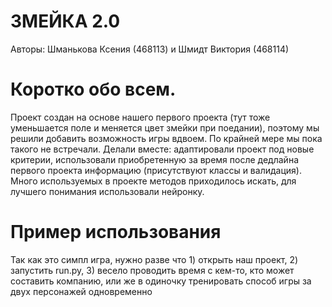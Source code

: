 # ЗМЕЙКА 2.0
Авторы: Шманькова Ксения (468113) и Шмидт Виктория (468114)
# Коротко обо всем. 
Проект создан на основе нашего первого проекта (тут тоже уменьшается поле и меняется цвет змейки при поедании), поэтому мы решили добавить возможность игры вдвоем. По крайней мере мы пока такого не встречали. Делали вместе: адаптировали проект под новые критерии, использовали приобретенную за время после дедлайна первого проекта информацию (присутствуют классы и валидация). Много используемых в проекте методов приходилось искать, для лучшего понимания использовали нейронку. 
# Пример использования
Так как это симпл игра, нужно разве что 1) открыть наш проект, 2) запустить run.py, 3) весело проводить время с кем-то, кто может составить компанию, или же в одиночку тренировать способ игры за двух персонажей одновременно
